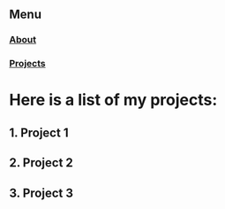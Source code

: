 ## Menu
### [About](https://mblackLibrarian.github.io/about)
### [Projects](https://mblackLibrarian.github.io/projects)

# Here is a list of my projects:
## 1. Project 1
## 2. Project 2
## 3. Project 3
